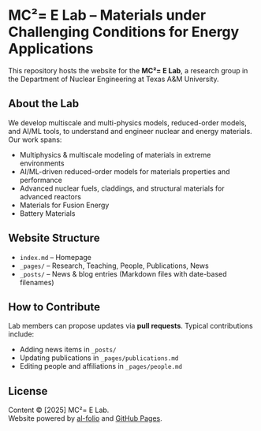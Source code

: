 # MC²= E Lab – Materials under Challenging Conditions for Energy Applications

This repository hosts the website for the **MC²= E Lab**, a research group in the Department of Nuclear Engineering at Texas A&M University.

## About the Lab
We develop multiscale and multi-physics models, reduced-order models, and AI/ML tools, to understand and engineer nuclear and energy materials.  
Our work spans:
- Multiphysics & multiscale modeling of materials in extreme environments 
- AI/ML-driven reduced-order models for materials properties and performance   
- Advanced nuclear fuels, claddings, and structural materials for advanced reactors
- Materials for Fusion Energy
- Battery Materials    

## Website Structure
- `index.md` – Homepage  
- `_pages/` – Research, Teaching, People, Publications, News  
- `_posts/` – News & blog entries (Markdown files with date-based filenames)  


## How to Contribute
Lab members can propose updates via **pull requests**. Typical contributions include:
- Adding news items in `_posts/`  
- Updating publications in `_pages/publications.md`  
- Editing people and affiliations in `_pages/people.md`  

## License
Content © [2025] MC²= E Lab.  
Website powered by [al-folio](https://github.com/alshedivat/al-folio) and [GitHub Pages](https://pages.github.com).
